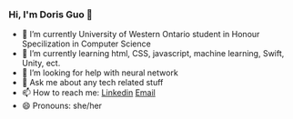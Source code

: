 ### Hi, I'm Doris Guo 👋

- 🔭 I’m currently University of Western Ontario student in Honour Specilization in Computer Science 
- 🌱 I’m currently learning html, CSS, javascript, machine learning, Swift, Unity, ect.
- 🤔 I’m looking for help with neural network
- 💬 Ask me about any tech related stuff
- 📫 How to reach me: [Linkedin](www.linkedin.com/in/hanyun-guo)  [Email](hyguo789@gmail.com)
- 😄 Pronouns: she/her
